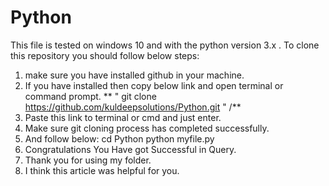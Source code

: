 # Python
This file is tested on windows 10 and with the python version 3.x .
To clone this repository you should follow below steps:
  1) make sure you have installed github in your machine.
  2) If you have installed then copy below link and open terminal or command prompt.
      **
      "
      git clone https://github.com/kuldeepsolutions/Python.git
      "
      /**
   3) Paste this link to terminal or cmd and just enter.
   4) Make sure git cloning process has completed successfully.
   5) And follow below:
        cd Python
        python myfile.py
   6)  Congratulations You Have got Successful in Query.
   7)  Thank you for using my folder.
   8)  I think this article was helpful for you.
